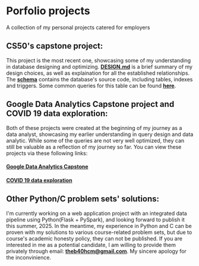 # Porfolio projects
A collection of my personal projects catered for employers

## CS50's capstone project:
This project is the most recent one, showcasing some of my understanding in database designing and optimizing. [**DESIGN.md**](DESIGN.md) is a brief summary of my design choices, as well as explaination for all the established relationships. The [**schema**](schema.sql) contains the database's source code, including tables, indexes and triggers. Some common queries for this table can be found [**here**](queries.sql).

## Google Data Analytics Capstone project and COVID 19 data exploration:
Both of these projects were created at the beginning of my journey as a data analyst, showcasing my earlier understanding in query design and data analytic. While some of the queries are not very well optimized, they can still be valuable as a reflection of my journey so far. You can view these projects via these following links:
#### [Google Data Analytics Capstone](https://theb40.github.io/Google%20Data%20Analytics%20Capstone%20Project%208cf774d6ed87430188586d531160d2ed.html)
#### [COVID 19 data exploration](https://theb40.github.io/COVID%2019%20Data%20exploration%207e73a5401a0b4e2d97024e66a793128c.html)

## Other Python/C problem sets' solutions:
I'm currently working on a web application project with an integrated data pipeline using Python(Flask + PySpark), and looking forward to publish it this summer, 2025. In the meantime, my experience in Python and C can be proven with my solutions to various course-related problem sets, but due to course's academic honesty policy, they can not be published. If you are interested in me as a potential candidate, I am willing to provide them privately through email: **theb40hcm@gmail.com**. My sincere apology for the inconvinience.
